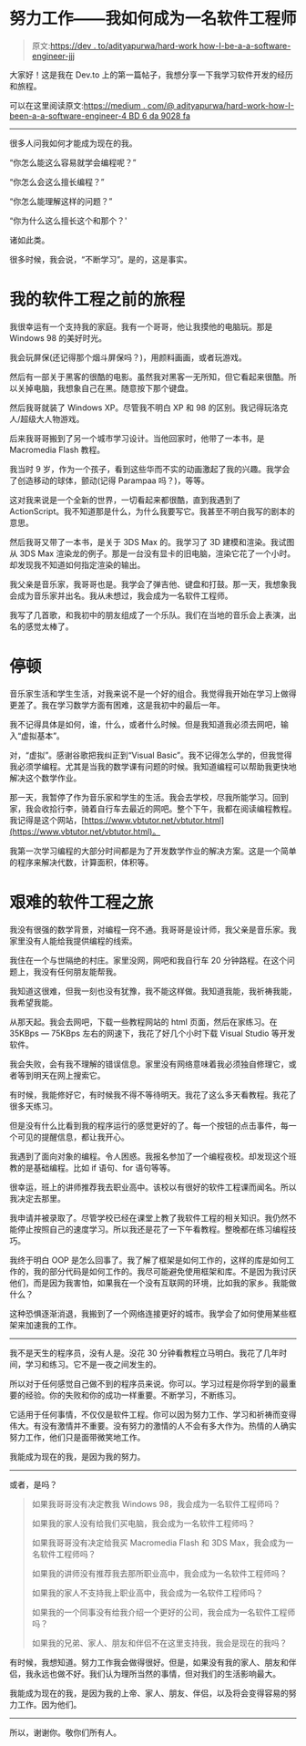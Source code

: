 # 努力工作——我如何成为一名软件工程师

> 原文:[https://dev . to/adityapurwa/hard-work how-I-be-a-a-software-engineer-jjj](https://dev.to/adityapurwa/hard-workhow-i-become-a-software-engineer-jjj)

大家好！这是我在 Dev.to 上的第一篇帖子，我想分享一下我学习软件开发的经历和旅程。

可以在这里阅读原文:[https://medium . com/@ adityapurwa/hard-work-how-I-been-a-a-software-engineer-4 BD 6 da 9028 fa](https://medium.com/@adityapurwa/hard-work-how-i-become-a-software-engineer-4bd6da9028fa)

* * *

很多人问我如何才能成为现在的我。

“你怎么能这么容易就学会编程呢？”

“你怎么会这么擅长编程？”

“你怎么能理解这样的问题？”

“你为什么这么擅长这个和那个？'

诸如此类。

很多时候，我会说，“不断学习”。是的，这是事实。

# [](#my-journey-before-software-engineering)我的软件工程之前的旅程

我很幸运有一个支持我的家庭。我有一个哥哥，他让我摸他的电脑玩。那是 Windows 98 的美好时光。

我会玩屏保(还记得那个烟斗屏保吗？)，用颜料画画，或者玩游戏。

然后有一部关于黑客的很酷的电影。虽然我对黑客一无所知，但它看起来很酷。所以关掉电脑，我想象自己在黑。随意按下那个键盘。

然后我哥就装了 Windows XP。尽管我不明白 XP 和 98 的区别。我记得玩洛克人/超级大人物游戏。

后来我哥哥搬到了另一个城市学习设计。当他回家时，他带了一本书，是 Macromedia Flash 教程。

我当时 9 岁，作为一个孩子，看到这些华而不实的动画激起了我的兴趣。我学会了创造移动的球体，颤动(记得 Parampaa 吗？)，等等。

这对我来说是一个全新的世界，一切看起来都很酷，直到我遇到了 ActionScript。我不知道那是什么，为什么我要写它。我甚至不明白我写的剧本的意思。

然后我哥又带了一本书，是关于 3DS Max 的。我学习了 3D 建模和渲染。我试图从 3DS Max 渲染龙的例子。那是一台没有显卡的旧电脑，渲染它花了一个小时。却发现我不知道如何指定渲染的输出。

我父亲是音乐家，我哥哥也是。我学会了弹吉他、键盘和打鼓。那一天，我想象我会成为音乐家并出名。我从未想过，我会成为一名软件工程师。

我写了几首歌，和我初中的朋友组成了一个乐队。我们在当地的音乐会上表演，出名的感觉太棒了。

# [](#the-pause)停顿

音乐家生活和学生生活，对我来说不是一个好的组合。我觉得我开始在学习上做得更差了。我在学习数学方面有困难，这是我初中的最后一年。

我不记得具体是如何，谁，什么，或者什么时候。但是我知道我必须去网吧，输入“虚拟基本”。

对，“虚拟”。感谢谷歌把我纠正到“Visual Basic”。我不记得怎么学的，但我觉得我必须学编程。尤其是当我的数学课有问题的时候。我知道编程可以帮助我更快地解决这个数学作业。

那一天，我暂停了作为音乐家和学生的生活。我会去学校，尽我所能学习。回到家，我会收拾行李，骑着自行车去最近的网吧。整个下午，我都在阅读编程教程。我记得是这个网站，[https://www.vbtutor.net/vbtutor.html](https://www.vbtutor.net/vbtutor.html)。

我第一次学习编程的大部分时间都是为了开发数学作业的解决方案。这是一个简单的程序来解决代数，计算面积，体积等。

# [](#hard-journey-to-software-engineering)艰难的软件工程之旅

我没有很强的数学背景，对编程一窍不通。我哥哥是设计师，我父亲是音乐家。我家里没有人能给我提供编程的线索。

我住在一个与世隔绝的村庄。家里没网，网吧和我自行车 20 分钟路程。在这个问题上，我没有任何朋友能帮我。

我知道这很难，但我一刻也没有犹豫，我不能这样做。我知道我能，我祈祷我能，我希望我能。

从那天起。我会去网吧，下载一些教程网站的 html 页面，然后在家练习。在 35KBps — 75KBps 左右的网速下，我花了好几个小时下载 Visual Studio 等开发软件。

我会失败，会有我不理解的错误信息。家里没有网络意味着我必须独自修理它，或者等到明天在网上搜索它。

有时候，我能修好它，有时候我不得不等待明天。我花了这么多天看教程。我花了很多天练习。

但是没有什么比看到我的程序运行的感觉更好的了。每一个按钮的点击事件，每一个可见的提醒信息，都让我开心。

我遇到了面向对象的编程。令人困惑。我报名参加了一个编程夜校。却发现这个班教的是基础编程。比如 if 语句、for 语句等等。

很幸运，班上的讲师推荐我去职业高中。该校以有很好的软件工程课而闻名。所以我决定去那里。

我申请并被录取了。尽管学校已经在课堂上教了我软件工程的相关知识。我仍然不能停止按照自己的速度学习。所以我还是花了一下午看教程。整晚都在练习编程技巧。

我终于明白 OOP 是怎么回事了。我了解了框架是如何工作的，这样的库是如何工作的，我的部分代码是如何工作的。我尽可能避免使用框架和库。不是因为我讨厌他们，而是因为我害怕，如果我在一个没有互联网的环境，比如我的家乡。我能做什么？

这种恐惧逐渐消退，我搬到了一个网络连接更好的城市。我学会了如何使用某些框架来加速我的工作。

* * *

我不是天生的程序员，没有人是。没花 30 分钟看教程立马明白。我花了几年时间，学习和练习。它不是一夜之间发生的。

所以对于任何感觉自己做不到的程序员来说。你可以。学习过程是你将学到的最重要的经验。你的失败和你的成功一样重要。不断学习，不断练习。

它适用于任何事情，不仅仅是软件工程。你可以因为努力工作、学习和祈祷而变得伟大。有没有激情并不重要。没有努力的激情的人不会有多大作为。热情的人确实努力工作，他们只是面带微笑地工作。

我能成为现在的我，是因为我的努力。

* * *

或者，是吗？

> 如果我哥哥没有决定教我 Windows 98，我会成为一名软件工程师吗？
> 
> 如果我的家人没有给我们买电脑，我会成为一名软件工程师吗？
> 
> 如果我哥哥没有决定给我买 Macromedia Flash 和 3DS Max，我会成为一名软件工程师吗？
> 
> 如果我的讲师没有推荐我去那所职业高中，我会成为一名软件工程师吗？
> 
> 如果我的家人不支持我上职业高中，我会成为一名软件工程师吗？
> 
> 如果我的一个同事没有给我介绍一个更好的公司，我会成为一名软件工程师吗？
> 
> 如果我的兄弟、家人、朋友和伴侣不在这里支持我，我会是现在的我吗？

有时候，我想知道。努力工作我会做得很好。但是，如果没有我的家人、朋友和伴侣，我永远也做不好。我们认为理所当然的事情，但对我们的生活影响最大。

我能成为现在的我，是因为我的上帝、家人、朋友、伴侣，以及将会变得容易的努力工作。因为他们。

* * *

所以，谢谢你。敬你们所有人。